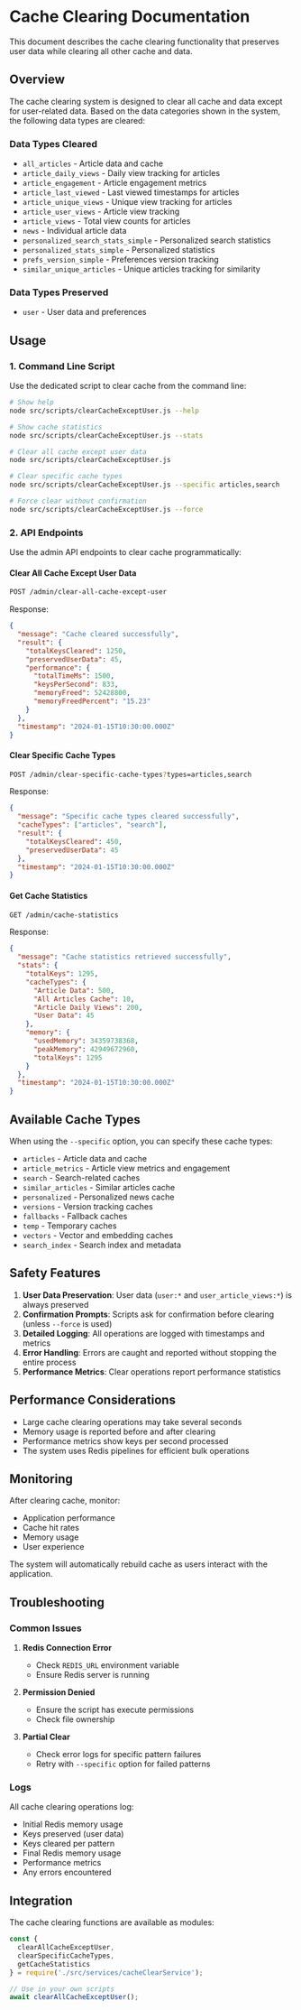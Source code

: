 # Cache Clearing Documentation

This document describes the cache clearing functionality that preserves user data while clearing all other cache and data.

## Overview

The cache clearing system is designed to clear all cache and data except for user-related data. Based on the data categories shown in the system, the following data types are cleared:

### Data Types Cleared
- `all_articles` - Article data and cache
- `article_daily_views` - Daily view tracking for articles
- `article_engagement` - Article engagement metrics
- `article_last_viewed` - Last viewed timestamps for articles
- `article_unique_views` - Unique view tracking for articles
- `article_user_views` - Article view tracking
- `article_views` - Total view counts for articles
- `news` - Individual article data
- `personalized_search_stats_simple` - Personalized search statistics
- `personalized_stats_simple` - Personalized statistics
- `prefs_version_simple` - Preferences version tracking
- `similar_unique_articles` - Unique articles tracking for similarity

### Data Types Preserved
- `user` - User data and preferences

## Usage

### 1. Command Line Script

Use the dedicated script to clear cache from the command line:

```bash
# Show help
node src/scripts/clearCacheExceptUser.js --help

# Show cache statistics
node src/scripts/clearCacheExceptUser.js --stats

# Clear all cache except user data
node src/scripts/clearCacheExceptUser.js

# Clear specific cache types
node src/scripts/clearCacheExceptUser.js --specific articles,search

# Force clear without confirmation
node src/scripts/clearCacheExceptUser.js --force
```

### 2. API Endpoints

Use the admin API endpoints to clear cache programmatically:

#### Clear All Cache Except User Data
```bash
POST /admin/clear-all-cache-except-user
```

Response:
```json
{
  "message": "Cache cleared successfully",
  "result": {
    "totalKeysCleared": 1250,
    "preservedUserData": 45,
    "performance": {
      "totalTimeMs": 1500,
      "keysPerSecond": 833,
      "memoryFreed": 52428800,
      "memoryFreedPercent": "15.23"
    }
  },
  "timestamp": "2024-01-15T10:30:00.000Z"
}
```

#### Clear Specific Cache Types
```bash
POST /admin/clear-specific-cache-types?types=articles,search
```

Response:
```json
{
  "message": "Specific cache types cleared successfully",
  "cacheTypes": ["articles", "search"],
  "result": {
    "totalKeysCleared": 450,
    "preservedUserData": 45
  },
  "timestamp": "2024-01-15T10:30:00.000Z"
}
```

#### Get Cache Statistics
```bash
GET /admin/cache-statistics
```

Response:
```json
{
  "message": "Cache statistics retrieved successfully",
  "stats": {
    "totalKeys": 1295,
    "cacheTypes": {
      "Article Data": 500,
      "All Articles Cache": 10,
      "Article Daily Views": 200,
      "User Data": 45
    },
    "memory": {
      "usedMemory": 34359738368,
      "peakMemory": 42949672960,
      "totalKeys": 1295
    }
  },
  "timestamp": "2024-01-15T10:30:00.000Z"
}
```

## Available Cache Types

When using the `--specific` option, you can specify these cache types:

- `articles` - Article data and cache
- `article_metrics` - Article view metrics and engagement
- `search` - Search-related caches
- `similar_articles` - Similar articles cache
- `personalized` - Personalized news cache
- `versions` - Version tracking caches
- `fallbacks` - Fallback caches
- `temp` - Temporary caches
- `vectors` - Vector and embedding caches
- `search_index` - Search index and metadata

## Safety Features

1. **User Data Preservation**: User data (`user:*` and `user_article_views:*`) is always preserved
2. **Confirmation Prompts**: Scripts ask for confirmation before clearing (unless `--force` is used)
3. **Detailed Logging**: All operations are logged with timestamps and metrics
4. **Error Handling**: Errors are caught and reported without stopping the entire process
5. **Performance Metrics**: Clear operations report performance statistics

## Performance Considerations

- Large cache clearing operations may take several seconds
- Memory usage is reported before and after clearing
- Performance metrics show keys per second processed
- The system uses Redis pipelines for efficient bulk operations

## Monitoring

After clearing cache, monitor:
- Application performance
- Cache hit rates
- Memory usage
- User experience

The system will automatically rebuild cache as users interact with the application.

## Troubleshooting

### Common Issues

1. **Redis Connection Error**
   - Check `REDIS_URL` environment variable
   - Ensure Redis server is running

2. **Permission Denied**
   - Ensure the script has execute permissions
   - Check file ownership

3. **Partial Clear**
   - Check error logs for specific pattern failures
   - Retry with `--specific` option for failed patterns

### Logs

All cache clearing operations log:
- Initial Redis memory usage
- Keys preserved (user data)
- Keys cleared per pattern
- Final Redis memory usage
- Performance metrics
- Any errors encountered

## Integration

The cache clearing functions are available as modules:

```javascript
const { 
  clearAllCacheExceptUser, 
  clearSpecificCacheTypes, 
  getCacheStatistics 
} = require('./src/services/cacheClearService');

// Use in your own scripts
await clearAllCacheExceptUser();
``` 